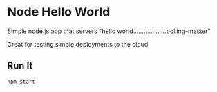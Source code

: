 # Node Hello World

Simple node.js app that servers "hello world...................polling-master"

Great for testing simple deployments to the cloud

## Run It

`npm start`

